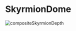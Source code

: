 # SkyrmionDome

![compositeSkyrmionDepth](https://user-images.githubusercontent.com/74024926/151843302-36616cc4-1cac-46bd-99ac-640567006241.png)
